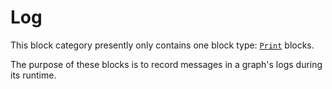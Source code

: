 # Log

This block category presently only contains one block type: [`Print`](print.md) blocks.

The purpose of these blocks is to record messages in a graph's logs during its runtime.&#x20;
